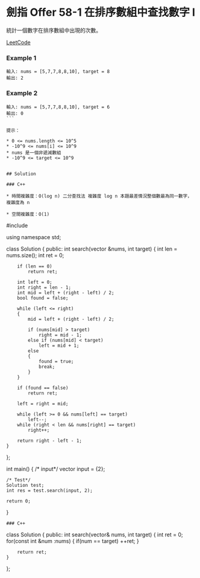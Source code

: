 # 劍指 Offer 58-1 在排序數組中查找數字 I

統計一個數字在排序數組中出現的次數。

[LeetCode](https://leetcode-cn.com/problems/zai-pai-xu-shu-zu-zhong-cha-zhao-shu-zi-lcof/)

### Example 1
```
輸入: nums = [5,7,7,8,8,10], target = 8
輸出: 2
```

### Example 2
```
輸入: nums = [5,7,7,8,8,10], target = 6
輸出: 0
``` 

提示：

* 0 <= nums.length <= 10^5
* -10^9 <= nums[i] <= 10^9
* nums 是一個非遞減數組
* -10^9 <= target <= 10^9


## Solution  

### C++

* 時間複雜度：O(log n) 二分查找法 複雜度 log n 本題最差情況整個數最為同一數字，複雜度為 n

* 空間複雜度：O(1) 
```
#include <vector>

using namespace std;

class Solution
{
public:
    int search(vector<int> &nums, int target)
    {
        int len = nums.size();
        int ret = 0;

        if (len == 0)
            return ret;

        int left = 0;
        int right = len - 1;
        int mid = left + (right - left) / 2;
        bool found = false;

        while (left <= right)
        {
            mid = left + (right - left) / 2;

            if (nums[mid] > target)
                right = mid - 1;
            else if (nums[mid] < target)
                left = mid + 1;
            else
            {
                found = true;
                break;
            }
        }

        if (found == false)
            return ret;

        left = right = mid;

        while (left >= 0 && nums[left] == target)
            left--;
        while (right < len && nums[right] == target)
            right++;

        return right - left - 1;
    }
};

int main()
{
    /* input*/
    vector<int> input = {2};

    /* Test*/
    Solution test;
    int res = test.search(input, 2);

    return 0;
}
```
### C++

```
class Solution {
public:
    int search(vector<int>& nums, int target)
    {
        int ret = 0;
        for(const int &num :nums)
        {
            if(num == target)
                ++ret;
        }

        return ret;
    }
};
```
